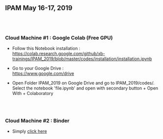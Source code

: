

## IPAM May 16-17, 2019

<br><br>


### Cloud Machine #1 : Google Colab (Free GPU)

* Follow this Notebook installation :<br>
https://colab.research.google.com/github/xb-trainings/IPAM_2019/blob/master/codes/installation/installation.ipynb

* Go to your Google Drive :<br>
https://www.google.com/drive

* Open Folder IPAM_2019 on Google Drive and go to IPAM_2019/codes/.<br>
Select the notebook 'file.ipynb' and open with secondary button + Open With + Colaboratory


<br><br>

### Cloud Machine #2 : Binder

* Simply [click here]

[Click here]: https://mybinder.org/v2/gh/xb-trainings/IPAM_2019/master


<br><br><br><br>